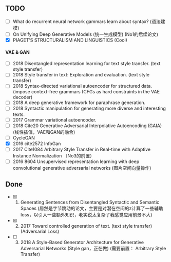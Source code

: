 ## TODO

- [ ] What do recurrent neural network gammars learn about syntax? (语法建模)
- [ ] On Unifying Deep Generative Models (统一生成模型) (No1的后续论文)
- [X] PIAGET’S STRUCTURALISM AND LINGUISTICS (Cool)

#### VAE & GAN


- [ ] 2018 Disentangled representation learning for text style transfer. (text style transfer) 
- [ ] 2018 Style transfer in text: Exploration and evaluation. (text style transfer)
- [ ] 2018 Syntax-directed variational autoencoder for structured data. (impose context-free grammars (CFGs as hard constraints in the VAE decoder)
- [ ] 2018 A deep generative framework for paraphrase generation.
- [ ] 2018 Syntactic manipulation for generating more diverse and interesting texts.
- [ ] 2017 Grammar variational autoencoder.
- [ ] 2018 Cite20 Generative Adversarial Interpolative Autoencoding (GAIA) (线性插值，VAE和GAN的融合) 
- [ ] CycleGAN
- [X] 2016 cite2572 InfoGan
- [ ] 2017 Cite1084 Arbitrary Style Transfer in Real-time with Adaptive Instance Normalization （No3的前置）
- [ ] 2016 8604 Unsupervised representation learning with deep convolutional generative adversarial networks (图片空间向量操作)

## Done 

- [X] 1. Generating Sentences from Disentangled Syntactic and Semantic Spaces (居然是字节跳动的论文，主要是对潜在空间的z计算了一些辅助loss，以引入一些额外知识，老实说太复杂了我感觉应用前景不大)
- [X] 2. 2017 Toward controlled generation of text.  (text style transfer) (Adversarial Loss)
- [ ] 3. 2018 A Style-Based Generator Architecture for Generative Adversarial Networks (Style gan，正在做) (需要前置： Arbitrary Style Transfer)
